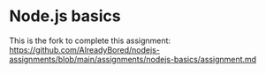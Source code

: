 # Node.js basics

This is the fork to complete this assignment:  
https://github.com/AlreadyBored/nodejs-assignments/blob/main/assignments/nodejs-basics/assignment.md
